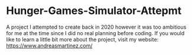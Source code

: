 # Hunger-Games-Simulator-Attepmt
A project I attempted to create back in 2020 however it was too ambitious for me at the time since I did no real planning before coding. 
If you would like to learn a little bit more about the project, visit my website: https://www.andreasmartinez.com/
